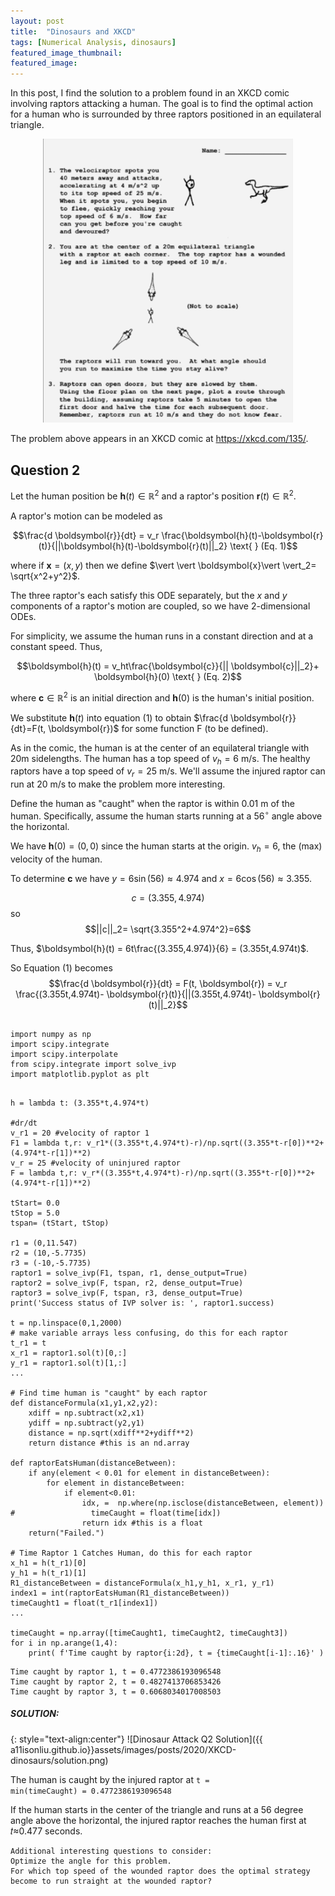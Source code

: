 ```yaml
---
layout: post
title:  "Dinosaurs and XKCD"
tags: [Numerical Analysis, dinosaurs]
featured_image_thumbnail:
featured_image:
---
```


In this post, I find the solution to a problem found in an XKCD comic involving raptors attacking a human. The goal is to find the optimal action for a human who is surrounded by three raptors positioned in an equilateral triangle.

<center><img src="assets/images/posts/2020/XKCD-dinosaurs/raptors_xkcd.png" width="400px"></center>

The problem above appears in an XKCD comic at <https://xkcd.com/135/>.

## Question 2
Let the human position be $\boldsymbol{h}(t) \in \mathbb{R}^2$ and a raptor's position $\boldsymbol{r}(t) \in \mathbb{R}^2$.

A raptor's motion can be modeled as

$$\frac{d \boldsymbol{r}}{dt} = v_r \frac{\boldsymbol{h}(t)-\boldsymbol{r}(t)}{||\boldsymbol{h}(t)-\boldsymbol{r}(t)||_2}  \text{     }  (Eq. 1)$$

where if $\boldsymbol{x}=(x,y)$ then we define $\vert \vert \boldsymbol{x}\vert \vert_2= \sqrt{x^2+y^2}$.

The three raptor's each satisfy this ODE separately, but the $x$ and $y$ components of a raptor's motion are coupled, so we have 2-dimensional ODEs.

For simplicity, we assume the human runs in a constant direction and at a constant speed. Thus,

$$\boldsymbol{h}(t) = v_ht\frac{\boldsymbol{c}}{|| \boldsymbol{c}||_2}+ \boldsymbol{h}(0) \text{     } (Eq. 2)$$

where $\boldsymbol{c} \in \mathbb{R}^2$ is an initial direction and $\boldsymbol{h}(0)$ is the human's initial position.

We substitute $\boldsymbol{h}(t)$ into equation (1) to obtain $\frac{d \boldsymbol{r}}{dt}=F(t, \boldsymbol{r})$ for some function F (to be defined).

As in the comic, the human is at the center of an equilateral triangle with 20m sidelengths. The human has a top speed of $v_h=6$ m/s. The healthy raptors have a top speed of $v_r=25$ m/s. We'll assume the injured raptor can run at 20 m/s to make the problem more interesting.

Define the human as "caught" when the raptor is within 0.01 m of the human. Specifically, assume the human starts running at a $56^{\circ}$ angle above the horizontal.

We have $\boldsymbol{h}(0)=(0,0)$ since the human starts at the origin. $v_h=6$, the (max) velocity of the human.

To determine $\boldsymbol{c}$ we have $y=6\sin(56)\approx 4.974$ and $x=6 \cos(56) \approx 3.355$. 

$$c= (3.355,4.974)$$ so 
$$||c||_2= \sqrt{3.355^2+4.974^2}=6$$

Thus, $\boldsymbol{h}(t) = 6t\frac{(3.355,4.974)}{6} = (3.355t,4.974t)$.

So Equation (1) becomes
$$\frac{d \boldsymbol{r}}{dt} = F(t, \boldsymbol{r}) = v_r \frac{(3.355t,4.974t)- \boldsymbol{r}(t)}{||(3.355t,4.974t)- \boldsymbol{r}(t)||_2}$$

<pre><code class="language-Python">
import numpy as np
import scipy.integrate
import scipy.interpolate
from scipy.integrate import solve_ivp
import matplotlib.pyplot as plt
</code></pre>

<pre><code class="language-Python">
h = lambda t: (3.355*t,4.974*t)

#dr/dt
v_r1 = 20 #velocity of raptor 1
F1 = lambda t,r: v_r1*((3.355*t,4.974*t)-r)/np.sqrt((3.355*t-r[0])**2+(4.974*t-r[1])**2)
v_r = 25 #velocity of uninjured raptor
F = lambda t,r: v_r*((3.355*t,4.974*t)-r)/np.sqrt((3.355*t-r[0])**2+(4.974*t-r[1])**2)

tStart= 0.0
tStop = 5.0
tspan= (tStart, tStop)

r1 = (0,11.547)
r2 = (10,-5.7735)
r3 = (-10,-5.7735)
raptor1 = solve_ivp(F1, tspan, r1, dense_output=True)
raptor2 = solve_ivp(F, tspan, r2, dense_output=True)
raptor3 = solve_ivp(F, tspan, r3, dense_output=True)
print('Success status of IVP solver is: ', raptor1.success)

t = np.linspace(0,1,2000)
# make variable arrays less confusing, do this for each raptor
t_r1 = t
x_r1 = raptor1.sol(t)[0,:]
y_r1 = raptor1.sol(t)[1,:]
...

# Find time human is "caught" by each raptor
def distanceFormula(x1,y1,x2,y2):
    xdiff = np.subtract(x2,x1)
    ydiff = np.subtract(y2,y1)
    distance = np.sqrt(xdiff**2+ydiff**2)
    return distance #this is an nd.array

def raptorEatsHuman(distanceBetween):
    if any(element < 0.01 for element in distanceBetween):
        for element in distanceBetween:
            if element<0.01:
                idx, =  np.where(np.isclose(distanceBetween, element))
#                 timeCaught = float(time[idx])
                return idx #this is a float
    return("Failed.")

# Time Raptor 1 Catches Human, do this for each raptor
x_h1 = h(t_r1)[0]
y_h1 = h(t_r1)[1]
R1_distanceBetween = distanceFormula(x_h1,y_h1, x_r1, y_r1)
index1 = int(raptorEatsHuman(R1_distanceBetween))
timeCaught1 = float(t_r1[index1])
...

timeCaught = np.array([timeCaught1, timeCaught2, timeCaught3])
for i in np.arange(1,4):
    print( f'Time caught by raptor{i:2d}, t = {timeCaught[i-1]:.16}' )
</code></pre>
```
Time caught by raptor 1, t = 0.4772386193096548
Time caught by raptor 2, t = 0.4827413706853426
Time caught by raptor 3, t = 0.6068034017008503
```

##### SOLUTION:

{: style="text-align:center"}
![Dinosaur Attack Q2 Solution]({{ a11isonliu.github.io}}assets/images/posts/2020/XKCD-dinosaurs/solution.png)

The human is caught by the injured raptor at <code>t = min(timeCaught) = 0.4772386193096548</code>

If the human starts in the center of the triangle and runs at a 56 degree angle above the horizontal, the injured raptor reaches the human first at  𝑡≈0.477  seconds.


```
Additional interesting questions to consider: 
Optimize the angle for this problem. 
For which top speed of the wounded raptor does the optimal strategy become to run straight at the wounded raptor?
```